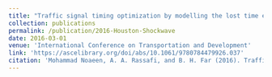 ```yaml
---
title: "Traffic signal timing optimization by modelling the lost time effect in the shock wave delay model"
collection: publications
permalink: /publication/2016-Houston-Shockwave
date: 2016-03-01
venue: 'International Conference on Transportation and Development'
link: 'https://ascelibrary.org/doi/abs/10.1061/9780784479926.037'
citation: 'Mohammad Noaeen, A. A. Rassafi, and B. H. Far (2016). Traffic signal timing optimization by modelling the lost time effect in the shock wave delay model. <i>International Conference on Transportation and Development.</i>'
---
```

